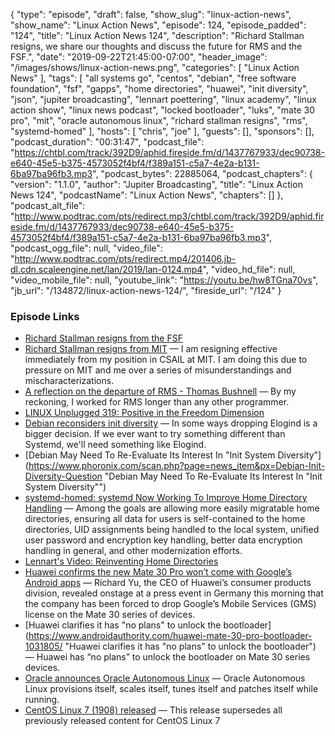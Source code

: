 {
  "type": "episode",
  "draft": false,
  "show_slug": "linux-action-news",
  "show_name": "Linux Action News",
  "episode": 124,
  "episode_padded": "124",
  "title": "Linux Action News 124",
  "description": "Richard Stallman resigns, we share our thoughts and discuss the future for RMS and the FSF.",
  "date": "2019-09-22T21:45:00-07:00",
  "header_image": "/images/shows/linux-action-news.png",
  "categories": [
    "Linux Action News"
  ],
  "tags": [
    "all systems go",
    "centos",
    "debian",
    "free software foundation",
    "fsf",
    "gapps",
    "home directories",
    "huawei",
    "init diversity",
    "json",
    "jupiter broadcasting",
    "lennart poettering",
    "linux academy",
    "linux action show",
    "linux news podcast",
    "locked bootloader",
    "luks",
    "mate 30 pro",
    "mit",
    "oracle autonomous linux",
    "richard stallman resigns",
    "rms",
    "systemd-homed"
  ],
  "hosts": [
    "chris",
    "joe"
  ],
  "guests": [],
  "sponsors": [],
  "podcast_duration": "00:31:47",
  "podcast_file": "https://chtbl.com/track/392D9/aphid.fireside.fm/d/1437767933/dec90738-e640-45e5-b375-4573052f4bf4/f389a151-c5a7-4e2a-b131-6ba97ba96fb3.mp3",
  "podcast_bytes": 22885064,
  "podcast_chapters": {
    "version": "1.1.0",
    "author": "Jupiter Broadcasting",
    "title": "Linux Action News 124",
    "podcastName": "Linux Action News",
    "chapters": []
  },
  "podcast_alt_file": "http://www.podtrac.com/pts/redirect.mp3/chtbl.com/track/392D9/aphid.fireside.fm/d/1437767933/dec90738-e640-45e5-b375-4573052f4bf4/f389a151-c5a7-4e2a-b131-6ba97ba96fb3.mp3",
  "podcast_ogg_file": null,
  "video_file": "http://www.podtrac.com/pts/redirect.mp4/201406.jb-dl.cdn.scaleengine.net/lan/2019/lan-0124.mp4",
  "video_hd_file": null,
  "video_mobile_file": null,
  "youtube_link": "https://youtu.be/hw8TGna70vs",
  "jb_url": "/134872/linux-action-news-124/",
  "fireside_url": "/124"
}


### Episode Links

  * [Richard Stallman resigns from the FSF](https://www.fsf.org/news/richard-m-stallman-resigns "Richard Stallman resigns from the FSF")
  * [Richard Stallman resigns from MIT](https://stallman.org/archives/2019-jul-oct.html#16_September_2019_\(Resignation\) "Richard Stallman resigns from MIT") — I am resigning effective immediately from my position in CSAIL at MIT. I am doing this due to pressure on MIT and me over a series of misunderstandings and mischaracterizations.
  * [A reflection on the departure of RMS - Thomas Bushnell](https://medium.com/@thomas.bushnell/a-reflection-on-the-departure-of-rms-18e6a835fd84 "A reflection on the departure of RMS - Thomas Bushnell") — By my reckoning, I worked for RMS longer than any other programmer.
  * [LINUX Unplugged 319: Positive in the Freedom Dimension](https://linuxunplugged.com/319 "LINUX Unplugged 319: Positive in the Freedom Dimension")
  * [Debian reconsiders init diversity](https://lists.debian.org/debian-devel-announce/2019/09/msg00001.html "Debian reconsiders init diversity") — In some ways dropping Elogind is a bigger decision. If we ever want to try something different than Systemd, we'll need something like Elogind. 
  * [Debian May Need To Re-Evaluate Its Interest In "Init System Diversity"](https://www.phoronix.com/scan.php?page=news_item&px=Debian-Init-Diversity-Question "Debian May Need To Re-Evaluate Its Interest In "Init System Diversity"")
  * [systemd-homed: systemd Now Working To Improve Home Directory Handling](https://www.phoronix.com/scan.php?page=news_item&px=systemd-homed "systemd-homed: systemd Now Working To Improve Home Directory Handling") — Among the goals are allowing more easily migratable home directories, ensuring all data for users is self-contained to the home directories, UID assignments being handled to the local system, unified user password and encryption key handling, better data encryption handling in general, and other modernization efforts.
  * [Lennart's Video: Reinventing Home Directories](https://media.ccc.de/v/ASG2019-164-reinventing-home-directories#t=819 "Lennart's Video: Reinventing Home Directories")
  * [Huawei confirms the new Mate 30 Pro won’t come with Google’s Android apps](https://www.theverge.com/2019/9/19/20873690/huawei-mate-30-series-phones-google-android-ban-apps-block "Huawei confirms the new Mate 30 Pro won’t come with Google’s Android apps") — Richard Yu, the CEO of Huawei’s consumer products division, revealed onstage at a press event in Germany this morning that the company has been forced to drop Google’s Mobile Services (GMS) license on the Mate 30 series of devices.
  * [Huawei clarifies it has "no plans" to unlock the bootloader](https://www.androidauthority.com/huawei-mate-30-pro-bootloader-1031805/ "Huawei clarifies it has "no plans" to unlock the bootloader") — Huawei has “no plans” to unlock the bootloader on Mate 30 series devices. 
  * [Oracle announces Oracle Autonomous Linux](https://www.zdnet.com/article/oracle-announces-oracle-autonomous-linux/ "Oracle announces Oracle Autonomous Linux") — Oracle Autonomous Linux provisions itself, scales itself, tunes itself and patches itself while running.
  * [CentOS Linux 7 (1908) released](https://lists.centos.org/pipermail/centos-announce/2019-September/023405.html "CentOS Linux 7 \(1908\) released") — This release supersedes all previously released content for CentOS Linux 7



